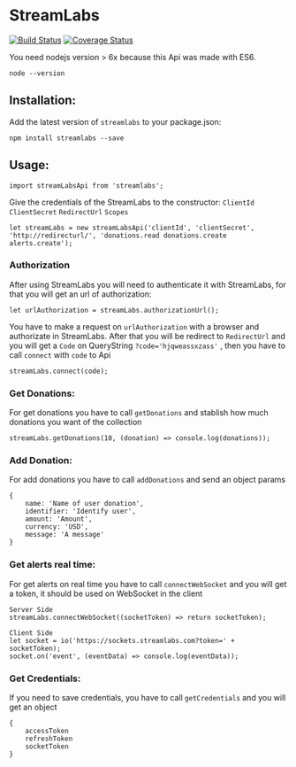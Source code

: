 # StreamLabs

[![Build Status](https://travis-ci.org/tnovas/streamLabs.svg?branch=master)](https://travis-ci.org/tnovas/streamLabs)
[![Coverage Status](https://coveralls.io/repos/github/tnovas/streamLabs/badge.svg)](https://coveralls.io/github/tnovas/streamLabs)

You need nodejs version > 6x because this Api was made with ES6.
```
node --version
```

## Installation:
Add the latest version of `streamlabs` to your package.json:
```
npm install streamlabs --save
```

## Usage:
```
import streamLabsApi from 'streamlabs';
```

Give the credentials of the StreamLabs to the constructor: `ClientId` `ClientSecret` `RedirectUrl` `Scopes`

```
let streamLabs = new streamLabsApi('clientId', 'clientSecret', 'http://redirecturl/', 'donations.read donations.create alerts.create');
```

### Authorization
After using StreamLabs you will need to authenticate it with StreamLabs, for that you will get an url of authorization:

```
let urlAuthorization = streamLabs.authorizationUrl();
```

You have to make a request on `urlAuthorization` with a browser and authorizate in StreamLabs. After that you will be redirect to `RedirectUrl` and you will get a `Code` on QueryString `?code='hjqweassxzass'` , then you have to call `connect` with `code` to Api

```
streamLabs.connect(code);
```

### Get Donations:
For get donations you have to call `getDonations` and stablish how much donations you want of the collection

```
streamLabs.getDonations(10, (donation) => console.log(donations));
```

### Add Donation:
For add donations you have to call `addDonations` and send an object params
```
{
	name: 'Name of user donation',
	identifier: 'Identify user',
	amount: 'Amount',
	currency: 'USD',
	message: 'A message'	
}
```

### Get alerts real time:
For get alerts on real time you have to call `connectWebSocket` and you will get a token, it should be used on WebSocket in the client
```
Server Side
streamLabs.connectWebSocket((socketToken) => return socketToken);

Client Side
let socket = io('https://sockets.streamlabs.com?token=' + socketToken);
socket.on('event', (eventData) => console.log(eventData));
```

### Get Credentials:
If you need to save credentials, you have to call `getCredentials` and you will get an object

```
{
	accessToken
	refreshToken
	socketToken
}
```